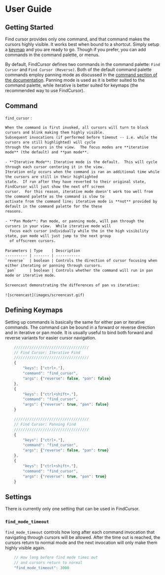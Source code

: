 # User Guide

## Getting Started

Find cursor provides only one command, and that command makes the cursors highly visible. It works best when bound to a
shortcut.  Simply setup a [keymap](#defining-keymaps) and you are ready to go.  Though if you prefer, you can add
commands in the command palette, or menus.

By default, FindCursor defines two commands in the command palette: `Find Cursor` and `Find Cursor (Reverse)`.  Both of
the default command palette commands employ panning mode as discussed in the [command section of the
documentation](#command). Panning mode is used as it is better suited to the command palette, while iterative is better
suited for keymaps (the recommended way to use FindCursor).

## Command

`find_cursor`
: 

    When the command is first invoked, all cursors will turn to block cursors and blink making them highly visible.
    Subsequent invocations (if performed before timeout -- i.e. while the cursors are still highlighted) will cycle
    through the cursors in the view.  The focus modes are **iterative mode** (the default) and **pan mode**.

    - **Iterative Mode**: Iterative mode is the default.  This will cycle through each cursor centering it in the view.
    Iteration only occurs when the command is ran an additional time while the cursors are still in their highlighted
    state.  If run after they have reverted to their original state, FindCursor will just show the next off screen
    cursor.  For this reason, iterative mode doesn't work too well from the command palette as the command is slow to
    activate from the command line; iterative mode is **not** provided by default in the command palette for the these
    reasons.

    - **Pan Mode**: Pan mode, or panning mode, will pan through the cursors in your view.  While iterative mode will
      focus each cursor individually while the in the high visibility state, pan mode will just jump to the next group
      of offscreen cursors.

    Parameters | Type    | Description
    ---------- | ------- | -----------
    `reverse`  | boolean | Controls the direction of cursor focusing when either iterating or panning through cursors.
    `pan`      | boolean | Controls whether the command will run in pan mode or iterative mode.

    Screencast demonstrating the differences of pan vs iterative:

    ![screencast](images/screencast.gif)


## Defining Keymaps

Setting up commands is basically the same for either pan or iterative commands.  The command can be bound in a forward
or reverse direction and in iterative or pan mode.  It is usually useful to bind both forward and reverse variants for
easier cursor navigation.

```js
    //////////////////////////////////
    // Find Cursor: Iterative Find
    //////////////////////////////////
    {
        "keys": ["ctrl+."],
        "command": "find_cursor",
        "args": {"reverse": false, "pan": false}
    },
    {
        "keys": ["ctrl+shift+."],
        "command": "find_cursor",
        "args": {"reverse": true, "pan": false}
    }
```

```js
    //////////////////////////////////
    // Find Cursor: Panning Find
    //////////////////////////////////
    {
        "keys": ["ctrl+."],
        "command": "find_cursor",
        "args": {"reverse": false, "pan": true}
    },
    {
        "keys": ["ctrl+shift+."],
        "command": "find_cursor",
        "args": {"reverse": true, "pan": true}
    }
```

## Settings

There is currently only one setting that can be used in FindCursor.

### `find_mode_timeout`

`find_mode_timeout` controls how long after each command invocation that navigating through cursors will be allowed.
After the time out is reached, the cursors return to normal mode and the next invocation will only make them highly
visible again.

```js
    // How long before find mode times out
    // and cursors return to normal
    "find_mode_timeout": 3000
```
